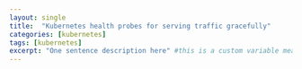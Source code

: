 ```yaml
---
layout: single
title:  "Kubernetes health probes for serving traffic gracefully"
categories: [kubernetes]
tags: [kubernetes]
excerpt: "One sentence description here" #this is a custom variable meant for a short description to be displayed on home page
---
```

<!-- begin_excerpt -->
<!-- end_excerpt -->

<!-- 
{% highlight bash %}
#code sample here
{% endhighlight %}
-->

